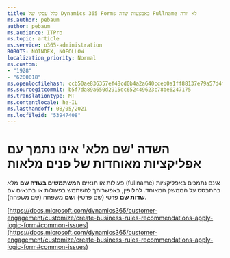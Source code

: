 ```yaml
---
title: כלל עסקי של Dynamics 365 Forms באמצעות שדה Fullname לא יורה
ms.author: pebaum
author: pebaum
ms.audience: ITPro
ms.topic: article
ms.service: o365-administration
ROBOTS: NOINDEX, NOFOLLOW
localization_priority: Normal
ms.custom:
- "1928"
- "6200018"
ms.openlocfilehash: ccb50ae836357ef48cd0b4a2a640cceb0a1ff88137e79a57d4fcd9027994ce45
ms.sourcegitcommit: b5f7da89a650d2915dc652449623c78be6247175
ms.translationtype: MT
ms.contentlocale: he-IL
ms.lasthandoff: 08/05/2021
ms.locfileid: "53947408"
---
```

# <a name="full-name-field-not-supported-with-unified-inteface-apps"></a>השדה 'שם מלא' אינו נתמך עם אפליקציות מאוחדות של פנים מלאות

פעולות או תנאים **המשתמשים בשדה שם** מלא (fullname) אינם נתמכים באפליקציות בהתבסס על הממשק המאוחד. לחלופין, באפשרותך להשתמש בפעולות או בתנאים עם **שדות שם** פרטי (שם פרטי) **ושם** משפחה (שם משפחה).

[https://docs.microsoft.com/dynamics365/customer-engagement/customize/create-business-rules-recommendations-apply-logic-form#common-issues](https://docs.microsoft.com/dynamics365/customer-engagement/customize/create-business-rules-recommendations-apply-logic-form#common-issues)
